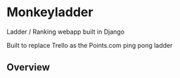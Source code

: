 Monkeyladder
============

Ladder / Ranking webapp built in Django

Built to replace Trello as the Points.com ping pong ladder

Overview
--------